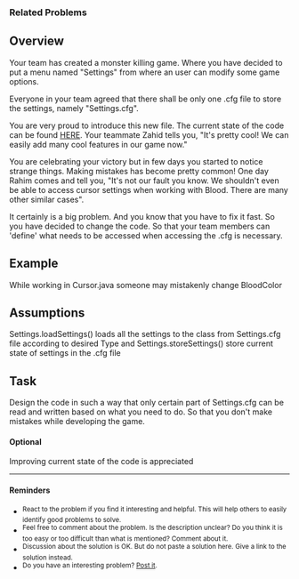 <!-- 
!! DO NOT REMOVE !!
The HTML comment like this is for guidelines to editor/creator of a problem. 
You can remove these when you are done writing up the problem. However, if you see a "!! DO NOT REMOVE !!"  at the beginning of a comment block, do not remove that block.
You can leave comments for future editors, you may want to leave a "!! DO NOT REMOVE !!" message in that case.
-->

<!-- 
**Use Labels**
There are five difficulty levels: very easy, easy, medium, hard, very hard. Mention exactly one that represents the difficulty level of your problem.
There are some labels representing topics, example - Design Patterns, SOLID, refactoring and more. Use any number of such labels that are related to your problem.
Using correct labels will help people finding the problem they need easily.
-->

<!--
Please feel free to change order of the sections to better suit your problem.
-->

### Related Problems
<!-- 
Link the related problems. Especially consider the following cases:
* Is it required/recommended to solve another problem before trying this one?
* Is solving another problem make solving this one easy?
* Is this a variant of another problem?
-->

## Overview
<!-- 
Give an overview of the problem.
This section is mandatory
-->
Your team has created a monster killing game. Where you have decided to put
a menu named "Settings" from where an user can modify some game options.

Everyone in your team agreed that there shall be only one .cfg file to store the settings,
namely "Settings.cfg".

You are very proud to introduce this new file. The current state of the code can be 
found <a href = "https://github.com/KhalidMasum/OOC_Problem_Catalogue_mySrc/tree/master/Encage">HERE</a>. Your teammate Zahid
tells you, "It's pretty cool! We can easily add many cool features in our game now." 

You are celebrating your victory but in few days you started to notice strange things.
Making mistakes has become pretty common! 
One day Rahim comes and tell you,
"It's not our fault you know. We shouldn't even be able to access cursor settings when 
working with Blood. There are many other similar cases".

It certainly is a big problem. And you know that you have to fix it fast. 
So you have decided to change the code. So that your team members can 'define' 
what needs to be accessed when accessing the .cfg is necessary.

## Example
<!-- 
Give some examples of the scenario for a better understanding.
Try to use specific names and numbers.
Bad example: Age of person 1 is x
Good example: Age of Fatema is 30 years

This section is highly recommended, but not mandatory.
-->
While working in Cursor.java someone may mistakenly change BloodColor
## Assumptions
<!-- 
If there are some assumptions that the solver should have, mention here.
This section is optional.
-->
Settings.loadSettings() loads all the settings to the class from 
Settings.cfg file according to desired Type and Settings.storeSettings()
store current state of settings in the .cfg file

## Task
<!-- 
Specifically mention what to do.
This section is mandatory.
-->
Design the code in such a way that only certain part of Settings.cfg
can be read and written based on what you need to do.
 So that you don't make mistakes while developing
the game. 
#### Optional
Improving current state of the code is appreciated

---
<!-- Leave this part as it is -->
#### Reminders
* <sup>React to the problem if you find it interesting and helpful. This will help others to easily identify good problems to solve.</sup>
* <sup>Feel free to comment about the problem. Is the description unclear? Do you think it is too easy or too difficult than what is mentioned? Comment about it.</sup>
* <sup>Discussion about the solution is OK. But do not paste a solution here. Give a link to the solution instead.</sup>
* <sup>Do you have an interesting problem? [Post it](https://github.com/iut-cse/oo-problem-catalog/issues/new).</sup>
